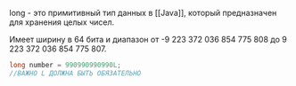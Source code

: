 long - это примитивный тип данных в [[Java]], который предназначен для хранения целых чисел.

Имеет ширину в 64 бита и диапазон от -9 223 372 036 854 775 808 до 9 223 372 036 854 775 807.

```java
long number = 990990990990L;
//ВАЖНО L ДОЛЖНА БЫТЬ ОБЯЗАТЕЛЬНО
```